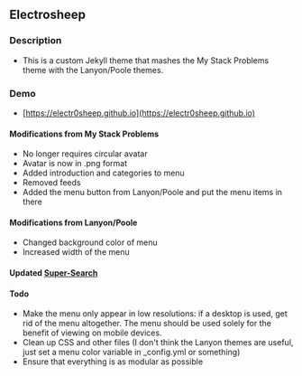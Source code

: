## Electrosheep

### Description
* This is a custom Jekyll theme that mashes the My Stack Problems theme with the Lanyon/Poole themes.

### Demo
* [https://electr0sheep.github.io](https://electr0sheep.github.io)

#### Modifications from My Stack Problems

* No longer requires circular avatar
* Avatar is now in .png format
* Added introduction and categories to menu
* Removed feeds
* Added the menu button from Lanyon/Poole and put the menu items in there

#### Modifications from Lanyon/Poole

* Changed background color of menu
* Increased width of the menu

#### Updated [Super-Search](https://github.com/chinchang/super-search)

#### Todo

* Make the menu only appear in low resolutions: if a desktop is used, get rid of the menu altogether. The menu should be used solely for the benefit of viewing on mobile devices.
* Clean up CSS and other files (I don't think the Lanyon themes are useful, just set a menu color variable in _config.yml or something)
* Ensure that everything is as modular as possible
